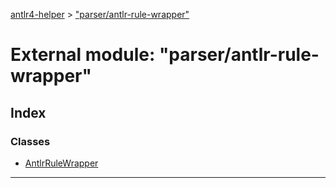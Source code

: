 [antlr4-helper](../README.md) > ["parser/antlr-rule-wrapper"](../modules/_parser_antlr_rule_wrapper_.md)

# External module: "parser/antlr-rule-wrapper"

## Index

### Classes

* [AntlrRuleWrapper](../classes/_parser_antlr_rule_wrapper_.antlrrulewrapper.md)

---

